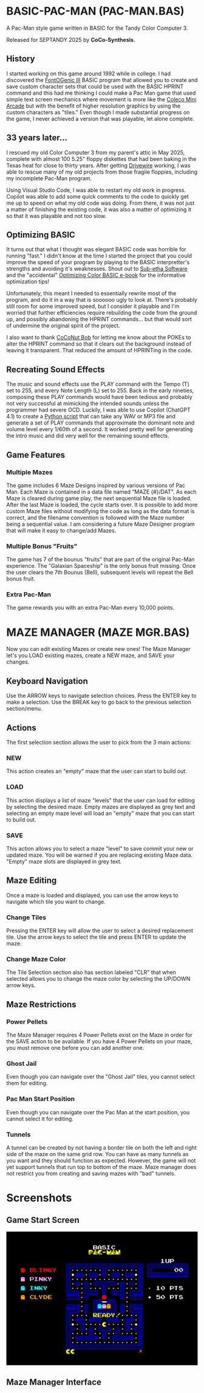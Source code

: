 # BASIC-PAC-MAN (PAC-MAN.BAS)

A Pac-Man style game written in BASIC for the Tandy Color Computer 3.

Released for SEPTANDY 2025 by **CoCo-Synthesis**.

## History

I started working on this game around 1992 while in college.  I had discovered the [FontOGenic III](https://colorcomputerarchive.com/repo/Disks/Applications/Fontogenic%203%20%28Todd%20Knudsen%29%20%28Coco%203%29.zip) BASIC program that allowed you to create and save custom character sets that could be used with the BASIC HPRINT command and this had me thinking I could make a Pac Man game that used simple text screen mechanics where movement is more like the [Coleco Mini Arcade](https://itizso.itch.io/coleco-pacman) but with the benefit of higher resolution graphics by using the custom characters as "tiles." Even though I made substantial progress on the game, I never achieved a version that was playable, let alone complete.

## 33 years later...

I rescued my old Color Computer 3 from my parent's attic in May 2025, complete with almost 100 5.25" floppy diskettes that had been baking in the Texas heat for close to thirty years.  After getting [Drivewire](https://www.cocopedia.com/wiki/index.php/Getting_Started_with_DriveWire) working, I was able to rescue many of my old projects from those fragile floppies, including my incomplete Pac-Man program.

Using Visual Studio Code, I was able to restart my old work in progress.  Copilot was able to add some quick comments to the code to quickly get me up to speed on what my old code was doing.  From there, it was not just a matter of finishing the existing code, it was also a matter of optimizing it so that it was playable and not too slow.

## Optimizing BASIC

It turns out that what I thought was elegant BASIC code was horrible for running "fast."  I didn't know at the time I started the project that you could improve the speed of your program by playing to the BASIC interpretter's strengths and avoiding it's weaknesses.  Shout out to [Sub-etha Software](https://subethasoftware.com/) and the "accidental" [Optimizing Color BASIC e-book](https://colorcomputerarchive.com/repo/Documents/Books/Optimizing%20Color%20BASIC%20(Allen%20C.%20Huffman).pdf) for the informative optimization tips!

Unfortunately, this meant I needed to essentially rewrite most of the program, and do it in a way that is soooooo ugly to look at.  There's probably still room for some improved speed, but I consider it playable and I'm worried that further efficiencies require rebuilding the code from the ground up, and possibly abandoning the HPRINT commands... but that would sort of undermine the original spirit of the project. 

I also want to thank [CoCoNut Bob](https://www.youtube.com/@CoCoNutBob) for letting me know about the POKEs to alter the HPRINT command so that it clears out the background instead of leaving it transparent.  That reduced the amount of HPRINTing in the code.

## Recreating Sound Effects

The music and sound effects use the PLAY command with the Tempo (T) set to 255, and every Note Length (L) set to 255.  Back in the early nineties, composing these PLAY commands would have been tedious and probably not very successful at mimicking the intended sounds unless the programmer had severe OCD.  Luckily, I was able to use Copilot (ChatGPT 4.1) to create a [Python script](ConvertWav2Play.py) that can take any WAV or MP3 file and generate a set of PLAY commands that approximate the dominant note and volume level every 1/60th of a second.  It worked pretty well for generating the intro music and did very well for the remaining sound effects.

## Game Features

### Multiple Mazes
The game includes 6 Maze Designs inspired by various versions of Pac Man.  Each Maze is contained in a data file named "MAZE {#}/DAT".  As each Maze is cleared during game play, the next sequential Maze file is loaded.  After the last Maze is loaded, the cycle starts over.  It is possible to add more custom Maze files without modifying the code as long as the data format is correct, and the filename convention is followed with the Maze number being a sequential value.  I am considering a future Maze Designer program that will make it easy to change/add Mazes.

### Multiple Bonus "Fruits"
The game has 7 of the bounus "fruits" that are part of the original Pac-Man experience.  The "Galaxian Spaceship" is the only bonus fruit missing.  Once the user clears the 7th Bounus (Bell), subsequent levels will repeat the Bell bonus fruit.

### Extra Pac-Man
The game rewards you with an extra Pac-Man every 10,000 points.

# MAZE MANAGER (MAZE MGR.BAS)

Now you can edit existing Mazes or create new ones!  The Maze Manager let's you LOAD existing mazes, create a NEW maze, and SAVE your changes.
## Keyboard Navigation
Use the ARROW keys to navigate selection choices.
Press the ENTER key to make a selection.
Use the BREAK key to go back to the previous selection section/menu.
## Actions
The first selection section allows the user to pick from the 3 main actions:
### NEW
This action creates an "empty" maze that the user can start to build out.
### LOAD
This action displays a list of maze "levels" that the user can load for editing by selecting the desired maze. Empty mazes are displayed as grey text and selecting an empty maze level will load an "empty" maze that you can start to build out.
### SAVE
This action allows you to select a maze "level" to save commit your new or updated maze.  You will be warned if you are replacing existing Maze data.  "Empty" maze slots are displayed in grey text.
## Maze Editing
Once a maze is loaded and displayed, you can use the arrow keys to navigate which tile you want to change.
### Change Tiles
Pressing the ENTER key will allow the user to select a desired replacement tile.  Use the arrow keys to select the tile and press ENTER to update the maze.
### Change Maze Color
The Tile Selection section also has section labeled "CLR" that when selected allows you to change the maze color by selecting the UP/DOWN arrow keys.
## Maze Restrictions
### Power Pellets
The Maze Manager requires 4 Power Pellets exist on the Maze in order for the SAVE action to be available.
If you have 4 Power Pellets on your maze, you must remove one before you can add another one.
### Ghost Jail
Even though you can navigate over the "Ghost Jail" tiles, you cannot select them for editing.
### Pac Man Start Position
Even though you can navigate over the Pac Man at the start position, you cannot select it for editing.
### Tunnels
A tunnel can be created by not having a border tile on both the left and right side of the maze on the same grid row.  You can have as many tunnels as you want and they should function as expected.  However, the game will not yet support tunnels that run top to bottom of the maze.  Maze manager does not restrict you from creating and saving mazes with "bad" tunnels.

# Screenshots

## Game Start Screen
![Pac-Man Start Screen](Ready%20Screenshot.jpg)

## Maze Manager Interface

